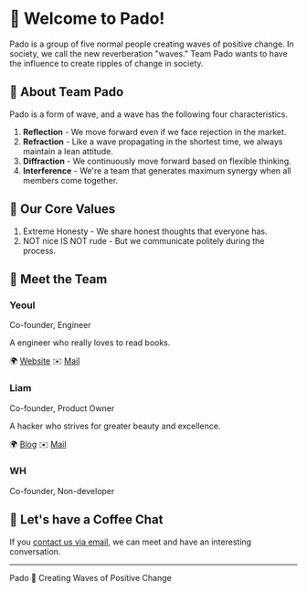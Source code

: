 # 👋 Welcome to Pado!

Pado is a group of five normal people creating waves of positive change. In society, we call the new reverberation "waves." Team Pado wants to have the influence to create ripples of change in society.

## 🌊 About Team Pado

Pado is a form of wave, and a wave has the following four characteristics.

1. **Reflection** - We move forward even if we face rejection in the market.
2. **Refraction** - Like a wave propagating in the shortest time, we always maintain a lean attitude.
3. **Diffraction** - We continuously move forward based on flexible thinking.
4. **Interference** - We're a team that generates maximum synergy when all members come together.

## 📌 Our Core Values

1. Extreme Honesty - We share honest thoughts that everyone has.
2. NOT nice IS NOT rude - But we communicate politely during the process.

## 👥 Meet the Team

### Yeoul

Co-founder, Engineer

A engineer who really loves to read books.

🌍 [Website](https://yeoulcoding.me)
✉️ [Mail](mailto:yeoul.kim@padocorp.com)

### Liam

Co-founder, Product Owner

A hacker who strives for greater beauty and excellence.

🌍 [Blog](https://eunsunglim.com)
✉️ [Mail](mailto:l@padocorp.com)

### WH

Co-founder, Non-developer

## 🤝 Let's have a Coffee Chat

If you [contact us via email](mailto:dev@padocorp.com), we can meet and have an interesting conversation.

---
Pado 🌊 Creating Waves of Positive Change
